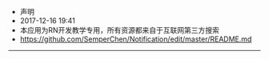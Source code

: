 - 声明
- 2017-12-16 19:41
- 本应用为RN开发教学专用，所有资源都来自于互联网第三方搜索
- https://github.com/SemperChen/Notification/edit/master/README.md
---
